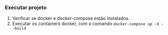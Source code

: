 ### Executar projeto
1. Verificar se docker e docker-compose estão instalados.
2. Executar os containers docker, com o comando `docker-compose up -d --build`